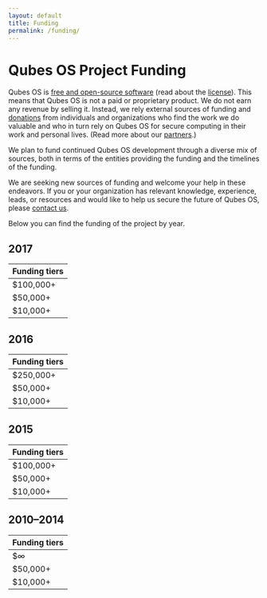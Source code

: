 ```yaml
---
layout: default
title: Funding
permalink: /funding/
---
```


Qubes OS Project Funding
========================

Qubes OS is [free and open-source software][FOSS] (read about the [license]).
This means that Qubes OS is not a paid or proprietary product. We do not earn
any revenue by selling it. Instead, we rely external sources of funding and [donations][donate] from
individuals and organizations who find the work we do valuable and who in turn
rely on Qubes OS for secure computing in their work and personal lives. (Read
more about our [partners].)

We plan to fund continued Qubes OS development through a diverse mix of sources,
both in terms of the entities providing the funding and the timelines of the
funding. 

We are seeking new sources of funding and welcome your help in these endeavors. 
If you or your organization has relevant knowledge, experience, leads, or 
resources and would like to help us secure the future of Qubes OS, please 
[contact us].

Below you can find the funding of the project by year. 

2017
----

| Funding tiers
| ----------|
| $100,000+ |
| $50,000+  |
| $10,000+  |

2016
----

| Funding tiers
| --------- |
| $250,000+ | [Open Technology Fund]
| $50,000+  |
| $10,000+  | [NLnet Foundation]

2015
----

| Funding tiers
| --------- |
| $100,000+ | [Open Technologysadsdasasdasd Fund]
| $50,000+  |
| $10,000+  |

2010–2014
---------

| Funding tiers
| --------- |
| $∞        | [Invisible Things Lab]
| $50,000+  |
| $10,000+  |

[Open Technology Fund]: /partners/#open-technology-fund
[NLnet Foundation]: /partners/#nlnet-foundation
[Invisible Things Lab]: /partners/#invisible-things-lab
[FOSS]: https://en.wikipedia.org/wiki/Free_and_open-source_software
[license]: /doc/license/
[partners]: /partners/
[contact us]: mailto:funding@qubes-os.org
[donate]: /donate/
